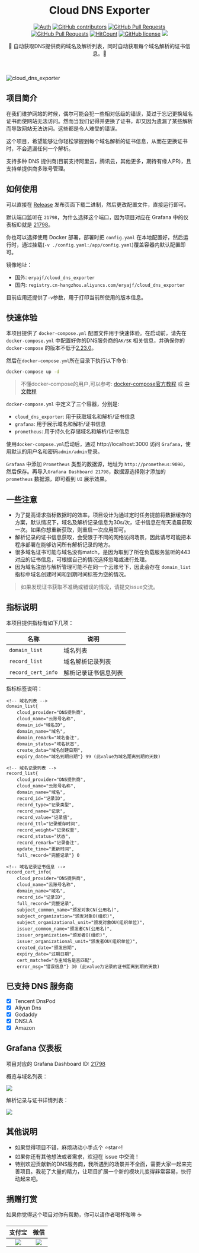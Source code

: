 <div align="center">
<h1>Cloud DNS Exporter</h1>

[![Auth](https://img.shields.io/badge/Auth-eryajf-ff69b4)](https://github.com/eryajf)
[![GitHub contributors](https://img.shields.io/github/contributors/eryajf/cloud_dns_exporter)](https://github.com/eryajf/cloud_dns_exporter/graphs/contributors)
[![GitHub Pull Requests](https://img.shields.io/github/issues-pr/eryajf/cloud_dns_exporter)](https://github.com/eryajf/cloud_dns_exporter/pulls)
[![GitHub Pull Requests](https://img.shields.io/github/stars/eryajf/cloud_dns_exporter)](https://github.com/eryajf/cloud_dns_exporter/stargazers)
[![HitCount](https://views.whatilearened.today/views/github/eryajf/cloud_dns_exporter.svg)](https://github.com/eryajf/cloud_dns_exporter)
[![GitHub license](https://img.shields.io/github/license/eryajf/cloud_dns_exporter)](https://github.com/eryajf/cloud_dns_exporter/blob/main/LICENSE)
[![](https://img.shields.io/badge/Awesome-MyStarList-c780fa?logo=Awesome-Lists)](https://github.com/eryajf/awesome-stars-eryajf#readme)

<p> 🧰 自动获取DNS提供商的域名及解析列表，同时自动获取每个域名解析的证书信息。🧰 </p>

<img src="https://cdn.jsdelivr.net/gh/eryajf/tu@main/img/image_20240420_214408.gif" width="800"  height="3">
</div><br>

![cloud_dns_exporter](https://socialify.git.ci/eryajf/cloud_dns_exporter/image?description=1&descriptionEditable=%E9%80%90%E6%AD%A5%E8%BF%88%E5%90%91%E8%BF%90%E7%BB%B4%E7%9A%84%E5%9B%9B%E4%B8%AA%E7%8E%B0%E4%BB%A3%E5%8C%96%EF%BC%9A%E8%A7%84%E8%8C%83%E5%8C%96%EF%BC%8C%E6%A0%87%E5%87%86%E5%8C%96%EF%BC%8C%E9%AB%98%E6%95%88%E5%8C%96%EF%BC%8C%E4%BC%98%E9%9B%85%E5%8C%96&font=Bitter&forks=1&issues=1&language=1&name=1&owner=1&pattern=Circuit%20Board&pulls=1&stargazers=1&theme=Light)

</div>

## 项目简介

在我们维护网站的时候，偶尔可能会犯一些相对低级的错误，莫过于忘记更换域名证书而使网站无法访问。然而当我们记得并更换了证书，却又因为遗漏了某些解析而导致网站无法访问。这些都是令人难受的错误。

这个项目，希望能够让你轻松掌握到每个域名解析的证书信息，从而在更换证书时，不会遗漏任何一个解析。

支持多种 DNS 提供商(目前支持阿里云，腾讯云，其他更多，期待有缘人PR)，且支持单提供商多账号管理。

## 如何使用

可以直接在 [Release](https://github.com/eryajf/cloud_dns_exporter/releases) 发布页面下载二进制，然后更改配置文件，直接运行即可。

默认端口监听在 `21798`，为什么选择这个端口，因为项目对应在 Grafana 中的仪表板ID就是 [21798](https://grafana.com/grafana/dashboards/21798-cloud-dns-record-info/)。

你也可以选择使用 Docker 部署，部署时把 `config.yaml` 在本地配置好，然后运行时，通过挂载(`-v ./config.yaml:/app/config.yaml`)覆盖容器内默认配置即可。

镜像地址：
- 国外: `eryajf/cloud_dns_exporter`
- 国内: `registry.cn-hangzhou.aliyuncs.com/eryajf/cloud_dns_exporter`

目前应用还提供了`-v`参数，用于打印当前所使用的版本信息。

## 快速体验

本项目提供了 `docker-compose.yml` 配置文件用于快速体验。在启动前，请先在 `docker-compose.yml` 中配置好你的DNS服务商的`AK/SK` 相关信息，并确保你的 `docker-compose` 的版本不低于[2.23.0](https://github.com/compose-spec/compose-spec/pull/429)。

然后在`docker-compose.yml`所在目录下执行以下命令:

```bash
docker-compose up -d
```

> 不懂docker-compose的用户,可以参考: [docker-compose官方教程](https://docs.docker.com/compose/reference/) 或 [中文教程](https://www.runoob.com/docker/docker-compose.html)

`docker-compose.yml` 中定义了三个容器，分别是:
- `cloud_dns_exporter`: 用于获取域名和解析/证书信息
- `grafana`: 用于展示域名和解析/证书信息
- `prometheus`: 用于持久化存储域名和解析/证书信息

使用`docker-compose.yml`启动后，通过 http://localhost:3000 访问 `Grafana`，使用默认的用户名和密码`admin/admin`登录。

`Grafana` 中添加 `Prometheus` 类型的数据源，地址为 `http://prometheus:9090`，然后保存。再导入`Grafana Dashboard 21798`，数据源选择刚才添加的 `prometheus` 数据源，即可看到 `UI` 展示效果。

## 一些注意

- 为了提高请求指标数据时的效率，项目设计为通过定时任务提前将数据缓存的方案，默认情况下，域名及解析记录信息为30s/次，证书信息在每天凌晨获取一次。如果你想重新获取，则重启一次应用即可。
- 解析记录的证书信息获取，会受限于不同的网络访问场景，因此请尽可能把本程序部署在能够访问所有解析记录的地方。
- 很多域名证书可能与域名没有match，是因为取到了所在负载服务监听的443对应的证书信息，可根据自己的情况选择忽略或进行处理。
- 因为域名注册与解析管理可能不在同一个云账号下，因此会存在 `domain_list` 指标中域名创建时间和到期时间标签为空的情况。

> 如果发现证书获取不准确或错误的情况，请提交issue交流。

## 指标说明

本项目提供指标有如下几项：

| 名称               | 说明                 |
| ------------------ | -------------------- |
| `domain_list`      | 域名列表             |
| `record_list`      | 域名解析记录列表     |
| `record_cert_info` | 解析记录证书信息列表 |

指标标签说明：

```
<!-- 域名列表 -->
domain_list{
    cloud_provider="DNS提供商",
    cloud_name="云账号名称",
    domain_id="域名ID",
    domain_name="域名",
    domain_remark="域名备注",
    domain_status="域名状态",
    create_data="域名创建日期",
    expiry_date="域名到期日期"} 99 (此value为域名距离到期的天数)

<!-- 域名记录列表 -->
record_list{
    cloud_provider="DNS提供商",
    cloud_name="云账号名称",
    domain_name="域名",
    record_id="记录ID",
    record_type="记录类型",
    record_name="记录",
    record_value="记录值",
    record_ttl="记录缓存时间",
    record_weight="记录权重",
    record_status="状态",
    record_remark="记录备注",
    update_time="更新时间",
    full_record="完整记录"} 0

<!-- 域名记录证书信息 -->
record_cert_info{
    cloud_provider="DNS提供商",
    cloud_name="云账号名称",
    domain_name="域名",
    record_id="记录ID",
    full_record="完整记录",
    subject_common_name="颁发对象CN(公用名)",
    subject_organization="颁发对象O(组织)",
    subject_organizational_unit="颁发对象OU(组织单位)",
    issuer_common_name="颁发者CN(公用名)",
    issuer_organization="颁发者O(组织)",
    issuer_organizational_unit="颁发者OU(组织单位)",
    created_date="颁发日期",
    expiry_date="过期日期",
    cert_matched="与主域名是否匹配",
    error_msg="错误信息"} 30 (此value为记录的证书距离到期的天数)
```

## 已支持 DNS 服务商

- [x] Tencent DnsPod
- [x] Aliyun Dns
- [x] Godaddy
- [x] DNSLA
- [x] Amazon

## Grafana 仪表板

项目对应的 Grafana Dashboard ID: [21798](https://grafana.com/grafana/dashboards/21798-cloud-dns-record-info/)

概览与域名列表：

![](https://t.eryajf.net/imgs/2024/09/1725288099522.webp)

解析记录与证书详情列表：

![](https://t.eryajf.net/imgs/2024/08/1725118643455.webp)

## 其他说明

- 如果觉得项目不错，麻烦动动小手点个 ⭐️star⭐️!
- 如果你还有其他想法或者需求，欢迎在 issue 中交流！
- 特别欢迎贡献新的DNS服务商，我所遇到的场景并不全面，需要大家一起来完善项目。我花了大量的精力，让项目扩展一个新的模块儿变得非常容易，快行动起来吧。

## 捐赠打赏

如果你觉得这个项目对你有帮助，你可以请作者喝杯咖啡 ☕️

| 支付宝|微信|
|:--------: |:--------: |
|![](https://t.eryajf.net/imgs/2023/01/fc21022aadd292ca.png)| ![](https://t.eryajf.net/imgs/2023/01/834f12107ebc432a.png) |
